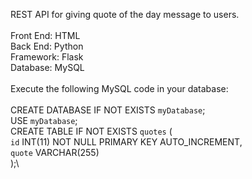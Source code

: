 
REST API for giving quote of the day message to users.\
\
Front End: HTML\
Back End: Python\
Framework: Flask\
Database: MySQL\
\
Execute the following MySQL code in your database:\
\
CREATE DATABASE IF NOT EXISTS `myDatabase`;\
USE `myDatabase`;\
CREATE TABLE IF NOT EXISTS `quotes` (\
	`id` INT(11) NOT NULL PRIMARY KEY AUTO_INCREMENT,\
  `quote` VARCHAR(255)\
);\
